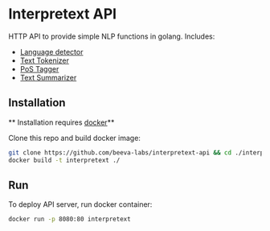 # Interpretext API
HTTP API to provide simple NLP functions in golang. Includes:
 - [Language detector](https://github.com/beeva-labs/lang-detector)
 - [Text Tokenizer](https://github.com/beeva-labs/text-tokenizer)
 - [PoS Tagger](https://github.com/beeva-labs/postagger)
 - [Text Summarizer](https://github.com/beeva-labs/text-summarizer)

## Installation
** Installation requires [docker](https://docs.docker.com/install/)**

Clone this repo and build docker image:
```sh
git clone https://github.com/beeva-labs/interpretext-api && cd ./interpretext-api
docker build -t interpretext ./
```

## Run
To deploy API server, run docker container:
```sh
docker run -p 8080:80 interpretext
```

